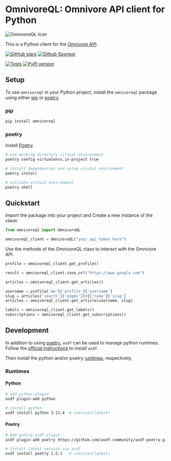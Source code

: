 # OmnivoreQL: Omnivore API client for Python

![OmnivoreQL Icon](https://github.com/yazdipour/OmnivoreQL/assets/8194807/d51d462d-4f5a-4031-980e-1faa5ca3f6e0)

This is a Python client for the [Omnivore API](https://omnivore.app).

[![GitHub stars](https://img.shields.io/github/stars/yazdipour/omnivoreql.svg?style=social&label=Star)](https://github.com/yazdipour/omnivoreql/stargazers)
[![Github Sponsor](https://img.shields.io/static/v1?label=Sponsor&message=%E2%9D%A4&logo=GitHub&color=%23fe8e86)](https://github.com/sponsors/yazdipour)

[![Tests](https://github.com/yazdipour/OmnivoreQL/actions/workflows/test.yml/badge.svg)](https://github.com/yazdipour/OmnivoreQL/actions/workflows/test.yml)
[![PyPI version](https://badge.fury.io/py/omnivoreql.svg)](https://pypi.org/project/omnivoreql/)

## Setup

To use `omnivoreql` in your Python project, install the `omnivoreql` package using either [pip](#pip) or [poetry](#poetry).

### pip

```bash
pip install omnivoreql
```

### poetry

Install [Poetry](https://python-poetry.org/docs/).

```bash
# use working directory virtual environment
poetry config virtualenvs.in-project true

# install dependencies and setup virutal environment
poetry install

# activate virtual environment
poetry shell
```

## Quickstart

Import the package into your project and Create a new instance of the client:

```python
from omnivoreql import OmnivoreQL

omnivoreql_client = OmnivoreQL("your_api_token_here")
```

Use the methods of the OmnivoreQL class to interact with the Omnivore API. 

```python
profile = omnivoreql_client.get_profile()

result = omnivoreql_client.save_url("https://www.google.com")

articles = omnivoreql_client.get_articles()

username = profile['me']['profile']['username']
slug = articles['search']['edges'][0]['node']['slug']
articles = omnivoreql_client.get_article(username, slug)

labels = omnivoreql_client.get_labels()
subscriptions = omnivoreql_client.get_subscriptions()
```

## Development

In addition to using [poetry](#poetry), `asdf` can be used to manage python runtimes. Follow the [official instructions](https://asdf-vm.com/guide/getting-started.html#_2-download-asdf) to install `asdf`.

Then install the python and/or poetry [runtimes](#runtimes), respectively.

### Runtimes
#### Python
```bash
# add python plugin
asdf plugin-add python

# install python
asdf install python 3.11.4  # <version|latest>
```

#### Poetry
```bash
# Add poetry asdf plugin
asdf plugin-add poetry https://github.com/asdf-community/asdf-poetry.git

# Install latest version via asdf
asdf install poetry 1.5.1   # <version|latest>
```
